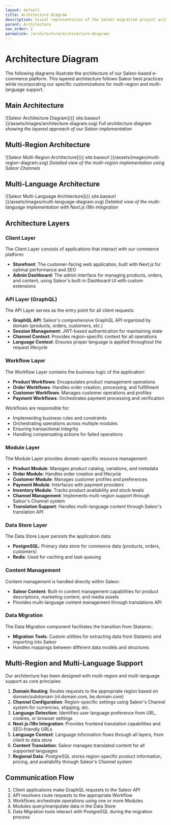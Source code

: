 ```yaml
---
layout: default
title: Architecture Diagram
description: Visual representation of the Saleor migration project architecture
parent: Architecture
nav_order: 2
permalink: /architecture/architecture-diagram/
---
```


# Architecture Diagram

The following diagrams illustrate the architecture of our Saleor-based e-commerce platform. This layered architecture follows Saleor best practices while incorporating our specific customizations for multi-region and multi-language support.

## Main Architecture

![Saleor Architecture Diagram]({{ site.baseurl }}/assets/images/architecture-diagram.svg)
*Full architecture diagram showing the layered approach of our Saleor implementation*

## Multi-Region Architecture

![Saleor Multi-Region Architecture]({{ site.baseurl }}/assets/images/multi-region-diagram.svg)
*Detailed view of the multi-region implementation using Saleor Channels*

## Multi-Language Architecture

![Saleor Multi-Language Architecture]({{ site.baseurl }}/assets/images/multi-language-diagram.svg)
*Detailed view of the multi-language implementation with Next.js i18n integration*

## Architecture Layers

### Client Layer

The Client Layer consists of applications that interact with our commerce platform:

- **Storefront**: The customer-facing web application, built with Next.js for optimal performance and SEO
- **Admin Dashboard**: The admin interface for managing products, orders, and content, using Saleor's built-in Dashboard UI with custom extensions

### API Layer (GraphQL)

The API Layer serves as the entry point for all client requests:

- **GraphQL API**: Saleor's comprehensive GraphQL API organized by domain (products, orders, customers, etc.)
- **Session Management**: JWT-based authentication for maintaining state
- **Channel Context**: Provides region-specific context for all operations
- **Language Context**: Ensures proper language is applied throughout the request lifecycle

### Workflow Layer

The Workflow Layer contains the business logic of the application:

- **Product Workflows**: Encapsulates product management operations 
- **Order Workflows**: Handles order creation, processing, and fulfillment
- **Customer Workflows**: Manages customer operations and profiles
- **Payment Workflows**: Orchestrates payment processing and verification

Workflows are responsible for:
- Implementing business rules and constraints
- Orchestrating operations across multiple modules
- Ensuring transactional integrity
- Handling compensating actions for failed operations

### Module Layer

The Module Layer provides domain-specific resource management:

- **Product Module**: Manages product catalog, variations, and metadata
- **Order Module**: Handles order creation and lifecycle
- **Customer Module**: Manages customer profiles and preferences
- **Payment Module**: Interfaces with payment providers
- **Inventory Module**: Tracks product availability and stock levels
- **Channel Management**: Implements multi-region support through Saleor's Channel system
- **Translation Support**: Handles multi-language content through Saleor's translation API

### Data Store Layer

The Data Store Layer persists the application data:

- **PostgreSQL**: Primary data store for commerce data (products, orders, customers)
- **Redis**: Used for caching and task queuing

### Content Management

Content management is handled directly within Saleor:

- **Saleor Content**: Built-in content management capabilities for product descriptions, marketing content, and media assets
- Provides multi-language content management through translations API

### Data Migration

The Data Migration component facilitates the transition from Statamic:

- **Migration Tools**: Custom utilities for extracting data from Statamic and importing into Saleor
- Handles mappings between different data models and structures

## Multi-Region and Multi-Language Support

Our architecture has been designed with multi-region and multi-language support as core principles:

1. **Domain Routing**: Routes requests to the appropriate region based on domain/subdomain (nl.domain.com, be.domain.com)
2. **Channel Configuration**: Region-specific settings using Saleor's Channel system for currencies, shipping, etc.
3. **Language Detection**: Identifies user language preference from URL, cookies, or browser settings
4. **Next.js i18n Integration**: Provides frontend translation capabilities and SEO-friendly URLs
5. **Language Context**: Language information flows through all layers, from client to data store
6. **Content Translation**: Saleor manages translated content for all supported languages
7. **Regional Data**: PostgreSQL stores region-specific product information, pricing, and availability through Saleor's Channel system

## Communication Flow

1. Client applications make GraphQL requests to the Saleor API
2. API resolvers route requests to the appropriate Workflow
3. Workflows orchestrate operations using one or more Modules
4. Modules query/manipulate data in the Data Store
5. Data Migration tools interact with PostgreSQL during the migration process 